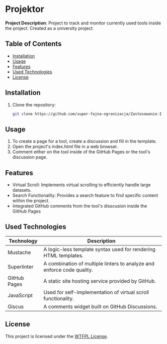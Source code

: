 # Projektor

**Project Description**: Project to track and monitor currently used tools inside the project. Created as a university project.

## Table of Contents

- [Installation](#installation)
- [Usage](#usage)
- [Features](#features)
- [Used Technologies](#used-technologies)
- [License](#license)

## Installation

1. Clone the repository:
   ```bash
   git clone https://github.com/super-fajna-ogranizacja/Zastosowanie-Informatyki-w-Gospodarce
   ```

## Usage

1. To create a page for a tool, create a discussion and fill in the template.
2. Open the project's index.html file in a web browser.
3. Comment either on the tool inside of the GitHub Pages or the tool's discussion page.
## Features

- Virtual Scroll: Implements virtual scrolling to efficiently handle large datasets.
- Search Functionality: Provides a search feature to find specific content within the project.
- Integrated GitHub comments from the tool's disscusion inside the GitHub Pages

## Used Technologies

| Technology    | Description                                                           |
| ------------- | --------------------------------------------------------------------- |
| Mustache      | A logic-less template syntax used for rendering HTML templates.        |
| Superlinter   | A combination of multiple linters to analyze and enforce code quality. |
| GitHub Pages  | A static site hosting service provided by GitHub.                      |
| JavaScript    | Used for self-implementation of virtual scroll functionality.          |
| Giscus    | A comments widget built on GitHub Discussions.          |


## License

This project is licensed under the [WTFPL License](LICENSE).
